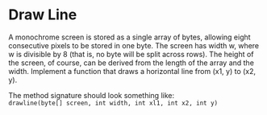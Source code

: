# Draw Line
A monochrome screen is stored as a single array of bytes, allowing eight consecutive
pixels to be stored in one byte. The screen has width w, where w is divisible by 8 
(that is, no byte will be split across rows). The height of the screen, of course, can be
derived from the length of the array and the width. Implement a function that draws a 
horizontal line from (x1, y) to (x2, y).

The method signature should look something like:  
`drawline(byte[] screen, int width, int xl1, int x2, int y)`
